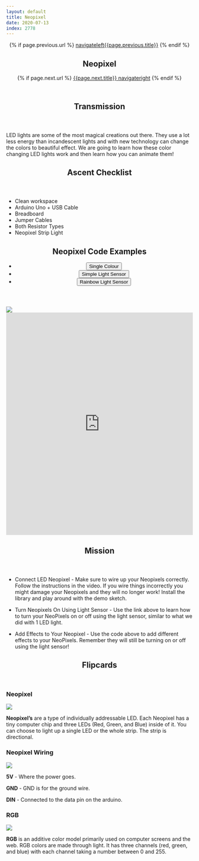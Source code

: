 ```yaml
---
layout: default
title: Neopixel
date: 2020-07-13
index: 2778
---
```


<article id="Class">
        <header>
                {% if page.previous.url %}
                        <a class="prev" href="{{page.previous.url}}"><span class="icon">navigateleft</span>{{page.previous.title}}</a>
                {% endif %}
                <h1>Neopixel</h1>
                {% if page.next.url %}
                        <a class="next" href="{{page.next.url}}">{{page.next.title}} <span class="icon">navigateright</span></a>
                {% endif %}
        </header>
        <section class="class-transmission">
                <header>
                        <h2>Transmission</h2>
                </header>
                <p>LED lights are some of the most magical creations out there. They use a lot less energy than incandescent lights and with new technology can change the colors to beautiful effect. We are going to learn how these color changing LED lights work and then learn how you can animate them!</p>
        </section>
        <section class="class-ascent_checklist">
                <header>
                        <h2>Ascent Checklist</h2>
                </header>
                <ul>
                        <li data-icon="✨">Clean workspace</li>
                        <li data-icon="🔆">Arduino Uno + USB Cable</li>
                        <li data-icon="🍞">Breadboard</li>
                        <li data-icon="⛓">Jumper Cables</li>
                        <li data-icon="〰️">Both Resistor Types</li>
                        <li data-icon="🎞">Neopixel Strip Light</li>
                </ul>
        </section>
        <section class="video">
        </section>
        <section class="class-code">
                <header>
                        <h2>Neopixel Code Examples</h2>
                        <ul class="nav-tabs">
                                <li>
                                        <button onclick="openReviewTab('Class-Code-Neopixel_Single_Colour')" class="nav-tab active">Single Colour</button>
                                </li>
                                <li>
                                        <button onclick="openReviewTab('Class-Code-Neopixel_Simple_Light_Sensor')" class="nav-tab">Simple Light Sensor</button>
                                </li>
                                <li>
                                        <button onclick="openReviewTab('Class-Code-Neopixel_Rainbow_Light_Sensor')" class="nav-tab">Rainbow Light Sensor</button>
                                </li>
                        </ul>
                </header>
                <div id="Class-Code-Neopixel_Single_Colour" class="tab-content">
                        <div class="tab-content-item-image image-container">
                                <img src="/img/light_sculpture/layouts/Neopixel_single_colour.png">
                        </div>
                        <div class="tab-content-item-code">
                                <iframe height="600px" width="100%" frameborder="0" src="https://create.arduino.cc/editor/kirbbot/cc660066-7ea4-4e17-ae44-b0b98a57757f/preview?embed"></iframe>
                        </div>
                </div>
                <div id="Class-Code-Neopixel_Simple_Light_Sensor" class="tab-content" style="display:none;">
                        <div class="tab-content-item-image image-container">
                                <img src="/img/light_sculpture/layouts/Neopixel_simple_light_sensor.png">
                        </div>
                        <div class="tab-content-item-code">
                                <iframe height="600px" width="100%" frameborder="0" src="https://create.arduino.cc/editor/kirbbot/10c7db2f-9aec-4b7f-b3d9-f1a787ee1151/preview?embed"></iframe>
                        </div>
                </div>
                <div id="Class-Code-Neopixel_Rainbow_Light_Sensor" class="tab-content" style="display:none;">
                        <div class="tab-content-item-image image-container">
                                <img src="/img/light_sculpture/layouts/Neopixel_simple_light_sensor.png">
                        </div>
                        <div class="tab-content-item-code">
                                <iframe height="600px" width="100%" frameborder="0" src="https://create.arduino.cc/editor/kirbbot/17191aa8-43f8-4187-94dc-cdaf36e68faf/preview?embed"></iframe>
                        </div>
                </div>
        </section><!-- class-code -->
        <section class="class-mission">
                <header>
                        <h2>Mission</h2>
                </header>
                <ul>
                        <li data-icon="🔆🎞">
                                <p><strongL>Connect LED Neopixel</strongL> - Make sure to wire up your Neopixels correctly. Follow the instructions in the video. If you wire things incorrectly you might damage your Neopixels and they will no longer work! Install the library and play around with the demo sketch.</p>
                        </li>
                        <li data-icon="🔆🎞☀️">
                                <p><strongL>Turn Neopixels On Using Light Sensor</strongL> - Use the link above to learn how to turn your NeoPixels on or off using the light sensor, similar to what we did with 1 LED light.</p>
                        </li>
                        <li data-icon="🔆🌈☀️">
                                <p><strongL>Add Effects to Your Neopixel</strongL> - Use the code above to add different effects to your NeoPixels. Remember they will still be turning on or off using the light sensor!</p>
                        </li>
                </ul>
        </section>
        <section class="class-keywords">
                <header>
                        <h2>Flipcards</h2>
                </header>
                <div class="card">
                        <div class="card-front">
                                <h3>Neopixel</h3>
                                <div class="image-container">
                                        <img src="/img/light_sculpture/keywords/neopixel.jpg">
                                </div>
                        </div>
                        <div class="card-back">
                                <p><strong>Neopixel’s</strong> are a type of individually addressable LED. Each Neopixel has a tiny computer chip and three LEDs (Red, Green, and Blue) inside of it. You can choose to light up a single LED or the whole strip. The strip is directional.</p>
                        </div>
                </div><!-- card -->
                <div class="card">
                        <div class="card-front">
                                <h3>Neopixel Wiring</h3>
                                <div class="image-container">
                                        <img src="/img/light_sculpture/keywords/neopixel_wiring.jpg">
                                </div>
                        </div>
                        <div class="card-back">
                                <p><strong>5V</strong> - Where the power goes.</p>
                                <p><strong>GND</strong> - GND is for the ground wire.</p>
                                <p><strong>DIN</strong> - Connected to the data pin on the arduino.</p>
                        </div>
                </div><!-- card -->
                 <div class="card">
                        <div class="card-front">
                                <h3>RGB</h3>
                                <div class="image-container">
                                        <img src="/img/light_sculpture/keywords/rgb.jpg">
                                </div>
                        </div>
                        <div class="card-back">
                                <p><strong>RGB</strong> is an additive color model primarily used on computer screens and the web. RGB colors are made through light. It has three channels (red, green, and blue) with each channel taking a number between 0 and 255.</p>
                        </div>
                </div><!-- card -->
        </section><!-- end class-keywords --> 
</article>